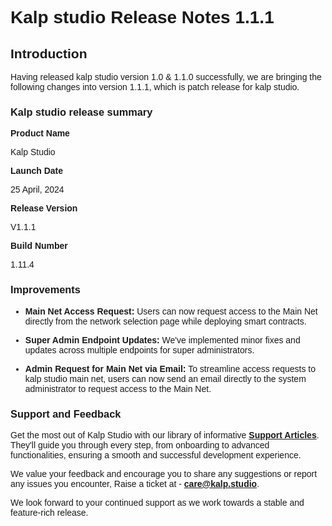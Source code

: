 <style> body {  font-family: "Source Sans 3", sans-serif!important; }</style>
<link href="https://fonts.googleapis.com/css2?family=Source+Sans+3:ital,wght@0,200..900;1,200..900&display=swap" rel="stylesheet">    <link rel="stylesheet" href="https://fonts.googleapis.com/icon?family=Material+Icons">

# Kalp studio Release Notes 1.1.1

## Introduction

Having released kalp studio version 1.0 & 1.1.0 successfully, we are bringing the following changes into version 1.1.1, which is patch release for kalp studio.

### Kalp studio release summary

**Product Name**

Kalp Studio

**Launch Date**

25 April, 2024

**Release Version**

V1.1.1

**Build Number**

1.11.4

### Improvements

-   **Main Net Access Request:** Users can now request access to the Main Net directly from the network selection page while deploying smart contracts.
    
-   **Super Admin Endpoint Updates:** We've implemented minor fixes and updates across multiple endpoints for super administrators.
    
-   **Admin Request for Main Net via Email:** To streamline access requests to kalp studio main net, users can now send an email directly to the system administrator to request access to the Main Net.
    

### Support and Feedback

Get the most out of Kalp Studio with our library of informative  [**Support Articles**](https://docs.kalp.studio/ks/welcome-to-kalp-studio-docs/introduction/getting-started-with-kalp-studio). They'll guide you through every step, from onboarding to advanced functionalities, ensuring a smooth and successful development experience.

We value your feedback and encourage you to share any suggestions or report any issues you encounter, Raise a ticket at - [**care@kalp.studio**](https://care.kalp.studio/support/home).

We look forward to your continued support as we work towards a stable and feature-rich release.